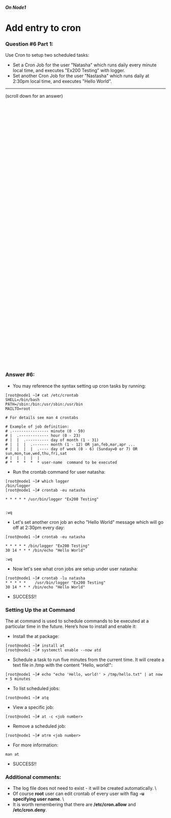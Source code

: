 ***On Node1***

# Add entry to cron

### Question #6 Part 1:
Use Cron to setup two scheduled tasks:
- Set a Cron Job for the user "Natasha" which runs daily every minute local time, and executes "Ex200 Testing" with logger.
- Set another Cron Job for the user "Nastasha" which runs daily at 2:30pm local time, and executes "Hello World".

***
(scroll down for an answer)

<br/><br/><br/><br/><br/><br/><br/><br/><br/><br/><br/><br/><br/><br/><br/><br/><br/><br/><br/><br/><br/><br/><br/><br/>
<br/><br/><br/><br/><br/><br/><br/><br/><br/><br/><br/><br/><br/><br/><br/><br/><br/><br/><br/><br/><br/><br/><br/><br/>

### Answer #6:
* You may reference the syntax setting up cron tasks by running:
```
[root@node1 ~]# cat /etc/crontab
SHELL=/bin/bash
PATH=/sbin:/bin:/usr/sbin:/usr/bin
MAILTO=root

# For details see man 4 crontabs

# Example of job definition:
# .---------------- minute (0 - 59)
# |  .------------- hour (0 - 23)
# |  |  .---------- day of month (1 - 31)
# |  |  |  .------- month (1 - 12) OR jan,feb,mar,apr ...
# |  |  |  |  .---- day of week (0 - 6) (Sunday=0 or 7) OR sun,mon,tue,wed,thu,fri,sat
# |  |  |  |  |
# *  *  *  *  * user-name  command to be executed
```  

* Run the crontab command for user natasha:
```
[root@node1 ~]# which logger
/bin/logger
[root@node1 ~]# crontab -eu natasha

* * * * * /usr/bin/logger "Ex200 Testing"


:wq
```

* Let's set another cron job an echo "Hello World" message which will go off at 2:30pm every day:
```
[root@node1 ~]# crontab -eu natasha

* * * * * /bin/logger "Ex200 Testing"
30 14 * * * /bin/echo "Hello World"

:wq 
```

* Now let's see what cron jobs are setup under user natasha:
```
[root@node1 ~]# crontab -lu natasha
* * * * *    /usr/bin/logger "Ex200 Testing"
30 14 * * * /bin/echo "Hello World"
```

* SUCCESS!!


### Setting Up the at Command
The at command is used to schedule commands to be executed at a particular time in the future. Here’s how to install and enable it:

* Install the at package:
```
[root@node1 ~]# install at
[root@node1 ~]# systemctl enable --now atd
```

* Schedule a task to run five minutes from the current time. It will create a text file in /tmp with the content "Hello, world!":
```
[root@node1 ~]# echo "echo 'Hello, world!' > /tmp/hello.txt" | at now + 5 minutes
```

* To list scheduled jobs:
```
[root@node1 ~]# atq
```

* View a specific job:
```
[root@node1 ~]# at -c <job number>
```

* Remove a scheduled job:
```
[root@node1 ~]# atrm <job number>
```
* For more information:
```
man at
```

* SUCCESS!!


### Additional comments:

* The log file does not need to exist - it will be created automatically. \
* Of course **root** user can edit crontab of every user with flag **-u** **specifying user name**. \
* It is worth remembering that there are **/etc/cron.allow** and **/etc/cron.deny**. 
